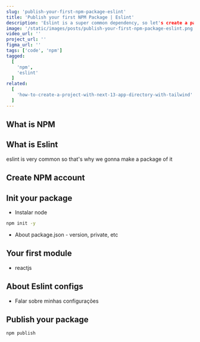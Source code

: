 ```yaml
---
slug: 'publish-your-first-npm-package-eslint'
title: 'Publish your first NPM Package | Eslint'
description: 'Eslint is a super common dependency, so let's create a package to use everywhere'
image: '/static/images/posts/publish-your-first-npm-package-eslint.png'
video_url: ''
project_url: ''
figma_url: ''
tags: ['code', 'npm']
tagged:
  [
    'npm',
    'eslint'
  ]
related:
  [
    'how-to-create-a-project-with-next-13-app-directory-with-tailwind'
  ]
---
```


## What is NPM

## What is Eslint

eslint is very common so that's why we gonna make a package of it

## Create NPM account

## Init your package

- Instalar node
```bash
npm init -y
```

- About package.json - version, private, etc

## Your first module

- reactjs

## About Eslint configs

- Falar sobre minhas configurações

## Publish your package

```bash
npm publish
```
